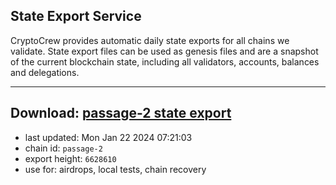 ## State Export Service
CryptoCrew provides automatic daily state exports for all chains we validate. State export files can be used as genesis files and are a snapshot of the current blockchain state, including all validators, accounts, balances and delegations.

---
**Download: [passage-2 state export](https://dl.ccvalidators.com/SERVICE/passage/passage-2_export_6628610.json)**
---

- last updated: Mon Jan 22 2024 07:21:03
- chain id: `passage-2`
- export height: `6628610`
- use for: airdrops, local tests, chain recovery
